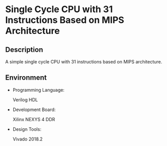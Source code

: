 # Single Cycle CPU with 31 Instructions Based on MIPS Architecture

## Description

A simple single cycle CPU with 31 instructions based on MIPS architecture.



## Environment

- Programming Language: 

    Verilog HDL

- Development Board:

    Xilinx NEXYS 4 DDR

- Design Tools: 

    Vivado 2018.2




